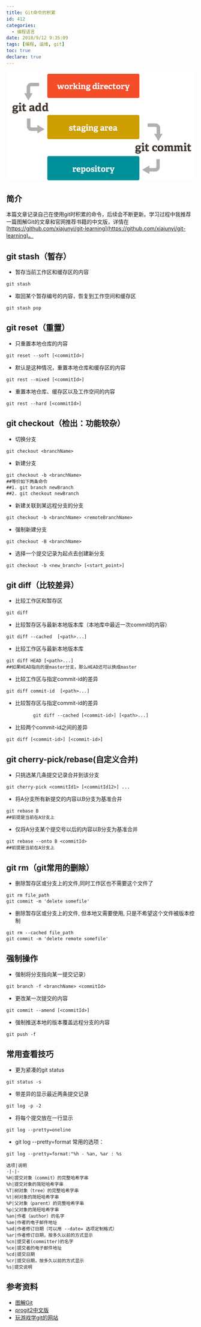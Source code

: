 ```yaml
---
title: Git命令的积累
id: 412
categories:
  - 编程语言
date: 2018/9/12 9:35:09     
tags: [编程, 运维, git]
toc: true
declare: true
---
```


![img](/img/xjy/p51000.png)<br/>
## 简介
本篇文章记录自己在使用git时积累的命令，后续会不断更新。学习过程中我推荐一篇图解Git的文章和官网推荐书籍的中文版，详情在[https://github.com/xiajunyi/git-learning](https://github.com/xiajunyi/git-learning)。

<!--more-->


## git stash（暂存）
+ 暂存当前工作区和缓存区的内容
``` shell
git stash
```

+ 取回某个暂存编号的内容，恢复到工作空间和缓存区
``` shell
git stash pop
```

## git reset（重置）
+ 只重置本地仓库的内容
``` shell
git reset --soft [<commitId>]
```

+ 默认是这种情况，重置本地仓库和缓存区的内容
``` shell
git rest --mixed [<commitId>]
```

+ 重置本地仓库、缓存区以及工作空间的内容
``` shell
git rest --hard [<commitId>]
```

## git checkout（检出：功能较杂）
+ 切换分支
``` shell
git checkout <branchName>
```

+ 新建分支
``` shell
git checkout -b <branchName>
##等价如下两条命令
##1. git branch newBranch 
##2. git checkout newBranch
```
+ 新建关联到某远程分支的分支
``` shell
git checkout -b <branchName> <remoteBranchName> 
```

+ 强制新建分支
``` shell
git checkout -B <branchName>
```

+ 选择一个提交记录为起点去创建新分支
``` shell
git checkout -b <new_branch> [<start_point>]
```
## git diff（比较差异）
+ 比较工作区和暂存区
``` shell
git diff
```
+ 比较暂存区与最新本地版本库（本地库中最近一次commit的内容）
``` shell
git diff --cached  [<path>...] 
```

+ 比较工作区与最新本地版本库
``` shell
git diff HEAD [<path>...] 
##如果HEAD指向的是master分支，那么HEAD还可以换成master
```
+ 比较工作区与指定commit-id的差异
``` shell
git diff commit-id  [<path>...] 
```
+ 比较暂存区与指定commit-id的差异
``` shell
　　　　　　git diff --cached [<commit-id>] [<path>...] 
```
+ 比较两个commit-id之间的差异
``` shell
git diff [<commit-id>] [<commit-id>]
```

## git cherry-pick/rebase(自定义合并)
+ 只挑选某几条提交记录合并到该分支
``` shell
git cherry-pick <commitId1> [<commitId12>] ...
```
+ 将A分支所有新提交的内容以B分支为基准合并
``` shell
git rebase B
##前提是当前在A分支上
```

+ 仅将A分支某个提交号以后的内容以B分支为基准合并
``` shell
git rebase --onto B <commitId>
##前提是当前在A分支上
```

## git rm（git常用的删除）
+ 删除暂存区或分支上的文件,同时工作区也不需要这个文件了
``` shell
git rm file_path
git commit -m 'delete somefile'
```

+ 删除暂存区或分支上的文件, 但本地又需要使用, 只是不希望这个文件被版本控制
``` shell
git rm --cached file_path
git commit -m 'delete remote somefile'
```

## 强制操作
+ 强制将分支指向某一提交记录）
``` shell
git branch -f <branchName> <commitId>
```

+ 更改某一次提交的内容
``` shell
git commit --amend [<commitId>]
```

+ 强制推送本地的版本覆盖远程分支的内容
``` shell
git push -f 
```

## 常用查看技巧
+ 更为紧凑的git status
``` shell
git status -s
```

+ 带差异的显示最近两条提交记录
``` shell
git log -p -2
```

+ 将每个提交放在一行显示
``` shell
git log --pretty=oneline 
```
+ git log --pretty=format 常用的选项：
``` shell
git log --pretty=format:"%h - %an, %ar : %s
```
```
选项|说明
-|-|-
%H|提交对象（commit）的完整哈希字串 
%h|提交对象的简短哈希字串 
%T|树对象（tree）的完整哈希字串 
%t|树对象的简短哈希字串 
%P|父对象（parent）的完整哈希字串 
%p|父对象的简短哈希字串 
%an|作者（author）的名字 
%ae|作者的电子邮件地址 
%ad|作者修订日期（可以用 --date= 选项定制格式） 
%ar|作者修订日期，按多久以前的方式显示 
%cn|提交者(committer)的名字 
%ce|提交者的电子邮件地址 
%cd|提交日期 
%cr|提交日期，按多久以前的方式显示 
%s|提交说明 
```

## 参考资料
+ [图解Git](https://marklodato.github.io/visual-git-guide/index-zh-cn.html)
+ [progit2中文版](https://git-scm.com/book/zh/v2)
+ [玩游戏学git的网站](https://learngitbranching.js.org/)